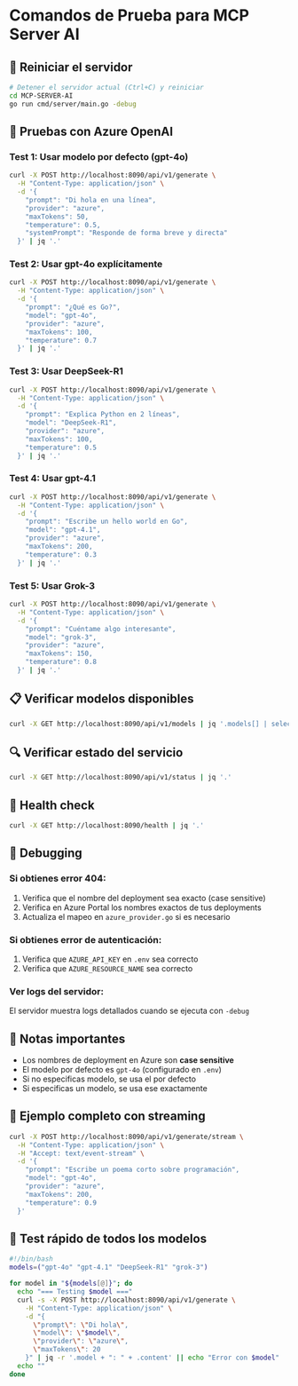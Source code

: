 # Comandos de Prueba para MCP Server AI

## 🔄 Reiniciar el servidor

```bash
# Detener el servidor actual (Ctrl+C) y reiniciar
cd MCP-SERVER-AI
go run cmd/server/main.go -debug
```

## 🧪 Pruebas con Azure OpenAI

### Test 1: Usar modelo por defecto (gpt-4o)

```bash
curl -X POST http://localhost:8090/api/v1/generate \
  -H "Content-Type: application/json" \
  -d '{
    "prompt": "Di hola en una línea",
    "provider": "azure",
    "maxTokens": 50,
    "temperature": 0.5,
    "systemPrompt": "Responde de forma breve y directa"
  }' | jq '.'
```

### Test 2: Usar gpt-4o explícitamente

```bash
curl -X POST http://localhost:8090/api/v1/generate \
  -H "Content-Type: application/json" \
  -d '{
    "prompt": "¿Qué es Go?",
    "model": "gpt-4o",
    "provider": "azure",
    "maxTokens": 100,
    "temperature": 0.7
  }' | jq '.'
```

### Test 3: Usar DeepSeek-R1

```bash
curl -X POST http://localhost:8090/api/v1/generate \
  -H "Content-Type: application/json" \
  -d '{
    "prompt": "Explica Python en 2 líneas",
    "model": "DeepSeek-R1",
    "provider": "azure",
    "maxTokens": 100,
    "temperature": 0.5
  }' | jq '.'
```

### Test 4: Usar gpt-4.1

```bash
curl -X POST http://localhost:8090/api/v1/generate \
  -H "Content-Type: application/json" \
  -d '{
    "prompt": "Escribe un hello world en Go",
    "model": "gpt-4.1",
    "provider": "azure",
    "maxTokens": 200,
    "temperature": 0.3
  }' | jq '.'
```

### Test 5: Usar Grok-3

```bash
curl -X POST http://localhost:8090/api/v1/generate \
  -H "Content-Type: application/json" \
  -d '{
    "prompt": "Cuéntame algo interesante",
    "model": "grok-3",
    "provider": "azure",
    "maxTokens": 150,
    "temperature": 0.8
  }' | jq '.'
```

## 📋 Verificar modelos disponibles

```bash
curl -X GET http://localhost:8090/api/v1/models | jq '.models[] | select(.provider == "azure-openai") | {id: .id, name: .name, maxTokens: .maxTokens}'
```

## 🔍 Verificar estado del servicio

```bash
curl -X GET http://localhost:8090/api/v1/status | jq '.'
```

## 🏥 Health check

```bash
curl -X GET http://localhost:8090/health | jq '.'
```

## 🐛 Debugging

### Si obtienes error 404:

1. Verifica que el nombre del deployment sea exacto (case sensitive)
2. Verifica en Azure Portal los nombres exactos de tus deployments
3. Actualiza el mapeo en `azure_provider.go` si es necesario

### Si obtienes error de autenticación:

1. Verifica que `AZURE_API_KEY` en `.env` sea correcto
2. Verifica que `AZURE_RESOURCE_NAME` sea correcto

### Ver logs del servidor:

El servidor muestra logs detallados cuando se ejecuta con `-debug`

## 📝 Notas importantes

- Los nombres de deployment en Azure son **case sensitive**
- El modelo por defecto es `gpt-4o` (configurado en `.env`)
- Si no especificas modelo, se usa el por defecto
- Si especificas un modelo, se usa ese exactamente

## 🚀 Ejemplo completo con streaming

```bash
curl -X POST http://localhost:8090/api/v1/generate/stream \
  -H "Content-Type: application/json" \
  -H "Accept: text/event-stream" \
  -d '{
    "prompt": "Escribe un poema corto sobre programación",
    "model": "gpt-4o",
    "provider": "azure",
    "maxTokens": 200,
    "temperature": 0.9
  }'
```

## 🔄 Test rápido de todos los modelos

```bash
#!/bin/bash
models=("gpt-4o" "gpt-4.1" "DeepSeek-R1" "grok-3")

for model in "${models[@]}"; do
  echo "=== Testing $model ==="
  curl -s -X POST http://localhost:8090/api/v1/generate \
    -H "Content-Type: application/json" \
    -d "{
      \"prompt\": \"Di hola\",
      \"model\": \"$model\",
      \"provider\": \"azure\",
      \"maxTokens\": 20
    }" | jq -r '.model + ": " + .content' || echo "Error con $model"
  echo ""
done
```
